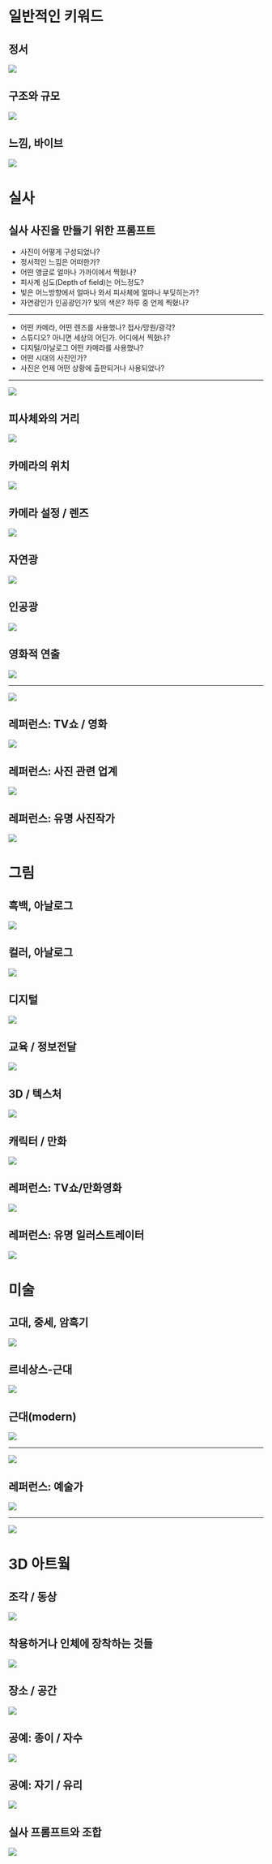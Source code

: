# 일반적인 키워드

## 정서

![](attachments/genAI-emotional_prompts.png)

## 구조와 규모

![](attachments/genAI-size_and_structure.png)

## 느낌, 바이브

![](attachments/genAI-looks_vibes_punks_waves.png)

# 실사

## 실사 사진을 만들기 위한 프롬프트

- 사진이 어떻게 구성되었나?
- 정서적인 느낌은 어떠한가?
- 어떤 앵글로 얼마나 가까이에서 찍혔나?
- 피사계 심도(Depth of field)는 어느정도?
- 빛은 어느방향에서 얼마나 와서 피사체에 얼마나 부딪히는가?
- 자연광인가 인공광인가? 빛의 색은? 하루 중 언제 찍혔나?

***

- 어떤 카메라, 어떤 렌즈를 사용했나? 접사/망원/광각?
- 스튜디오? 아니면 세상의 어딘가. 어디에서 찍혔나?
- 디지털/아날로그 어떤 카메라를 사용했나?
- 어떤 시대의 사진인가?
- 사진은 언제 어떤 상황에 출판되거나 사용되었나?

---

![](attachments/genAI-photography_prompt.png)

## 피사체와의 거리

![](attachments/genAI-angles_proximity.png)

## 카메라의 위치

![](attachments/genAI-angles_position.png)

## 카메라 설정 / 렌즈

![](attachments/genAI-camera_setting_lens.png)

## 자연광

![](attachments/genAI-lighting_natural.png)

## 인공광

![](attachments/genAI-lighting_artificial.png)

## 영화적 연출

![](attachments/genAI-creative_photo.png)

---

![](attachments/genAI-creative_photo2.png)

## 레퍼런스: TV쇼 / 영화

![](attachments/genAI-film_tv_prompts.png)

## 레퍼런스: 사진 관련 업계 

![](attachments/genAI-photo_genres_usage.png)

## 레퍼런스: 유명 사진작가

![](attachments/genAI-photographer.png)

# 그림

## 흑백, 아날로그

![](attachments/genAI-monochrome.png)

## 컬러, 아날로그

![](attachments/genAI-colour_analog.png)

## 디지털

![](attachments/genAI-digital_illustration.png)

## 교육 / 정보전달

![](attachments/genAI-instructional_illustration.png)

## 3D / 텍스처

![](attachments/genAI-3d_texture.png)

## 캐릭터 / 만화

![](attachments/genAI-character_cartoon.png)

## 레퍼런스: TV쇼/만화영화

![](attachments/genAI-ref_tv_shows_anime.png)

## 레퍼런스: 유명 일러스트레이터

![](attachments/genAI-illustrators.png)

# 미술

## 고대, 중세, 암흑기

![](attachments/genAI-early_art.png)

## 르네상스-근대

![](attachments/genAI-renaissance_modern.png)

## 근대(modern)

![](attachments/genAI-modern_arts.png)

---

![](attachments/genAI-modern_arts2.png)

## 레퍼런스: 예술가

![](attachments/genAI-artist_tests.png)

---

![](attachments/genAI-distinctive_artists.png)

# 3D 아트웤

## 조각 / 동상

![](attachments/genAI-sculpture_statues.png)

## 착용하거나 인체에 장착하는 것들

![](attachments/genAI-things_for_human_bodies.png)

## 장소 / 공간

![](attachments/genAI-places_and_spaces.png)

## 공예: 종이 / 자수

![](attachments/genAI-crafty_paper_textiles.png)

## 공예: 자기 / 유리

![](attachments/genAI-ceramics_glasses.png)

## 실사 프롬프트와 조합

![](attachments/genAI-photographing_art.png)
